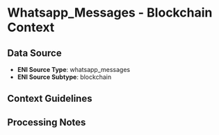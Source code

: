 # Whatsapp_Messages - Blockchain Context

## Data Source
- **ENI Source Type**: whatsapp_messages
- **ENI Source Subtype**: blockchain

## Context Guidelines

<!-- Add your context guidelines here -->

## Processing Notes

<!-- Add any specific processing notes for this data type -->
